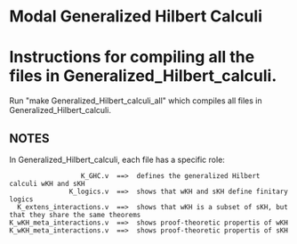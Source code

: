 # Modal Generalized Hilbert Calculi

Instructions for compiling all the files in Generalized_Hilbert_calculi.
=========================================================================================

Run "make Generalized_Hilbert_calculi_all" which compiles all files in Generalized_Hilbert_calculi.


NOTES
-----

In Generalized_Hilbert_calculi, each file has a specific role:

                      K_GHC.v  ==>  defines the generalized Hilbert calculi wKH and sKH
                   K_logics.v  ==>  shows that wKH and sKH define finitary logics
      K_extens_interactions.v  ==>  shows that wKH is a subset of sKH, but that they share the same theorems
    K_wKH_meta_interactions.v  ==>  shows proof-theoretic propertis of wKH
    K_wKH_meta_interactions.v  ==>  shows proof-theoretic propertis of sKH
